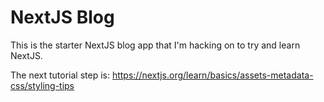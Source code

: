 # NextJS Blog

This is the starter NextJS blog app that I'm hacking on to try and learn NextJS.

The next tutorial step is: https://nextjs.org/learn/basics/assets-metadata-css/styling-tips